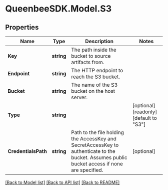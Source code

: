 
# QueenbeeSDK.Model.S3

## Properties

Name | Type | Description | Notes
------------ | ------------- | ------------- | -------------
**Key** | **string** | The path inside the bucket to source artifacts from. | 
**Endpoint** | **string** | The HTTP endpoint to reach the S3 bucket. | 
**Bucket** | **string** | The name of the S3 bucket on the host server. | 
**Type** | **string** |  | [optional] [readonly] [default to "S3"]
**CredentialsPath** | **string** | Path to the file holding the AccessKey and SecretAccessKey to authenticate to the bucket. Assumes public bucket access if none are specified. | [optional] 

[[Back to Model list]](../README.md#documentation-for-models)
[[Back to API list]](../README.md#documentation-for-api-endpoints)
[[Back to README]](../README.md)

